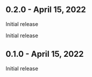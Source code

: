 ## 0.2.0 - April 15, 2022

Initial release

Initial release

## 0.1.0 - April 15, 2022

Initial release

